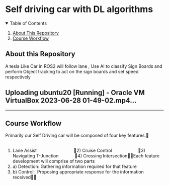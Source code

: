 # Self driving car with DL algorithms


<details open="open">
  <summary>Table of Contents</summary>
  <ol>
    <li><a href="#About-this-Repository">About This Repository</a></li>
    <li><a href="#Course-Workflow">Course Workflow</a></li>

  </ol>
</details>

## About this Repository
A tesla Like Car in ROS2 will follow lane , Use AI to classify Sign Boards and perform Object tracking to act on the sign boards and set speed respectively

Uploading ubuntu20 [Running] - Oracle VM VirtualBox 2023-06-28 01-49-02.mp4…
----

----
## Course Workflow
Primarily our Self Driving car will be composed of four key features.                     
1) Lane Assist                              2) Cruise Control                     3) Navigating T-Junction             4) Crossing IntersectionEach feature development will comprise of two parts
2) a) Detection: Gathering information required for that feature
3) b) Control:  Proposing appropriate response for the information received
